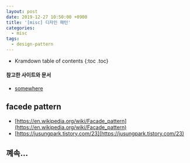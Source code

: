 ```yaml
---
layout: post
date: 2019-12-27 10:50:00 +0900
title: '[misc] 디자인 패턴'
categories:
  - misc
tags:
  - design-pattern
---
```


* Kramdown table of contents
{:toc .toc}

#### 참고한 사이트와 문서

- [somewhere](somewhere)

## facede pattern

- [https://en.wikipedia.org/wiki/Facade_pattern](https://en.wikipedia.org/wiki/Facade_pattern)
- [https://jusungpark.tistory.com/23](https://jusungpark.tistory.com/23)

## 꼐속...
